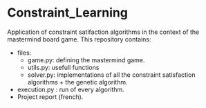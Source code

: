 # Constraint_Learning
Application of constraint satifaction algorithms in the context of the mastermind board game.
This repository contains:
- files:
    - game.py: defining the mastermind game.
    - utils.py: usefull functions
    - solver.py: implementations of all the constraint satisfaction algorithms + the genetic algorithm.
- execution.py : run of every algorithm.
- Project report (french). 
